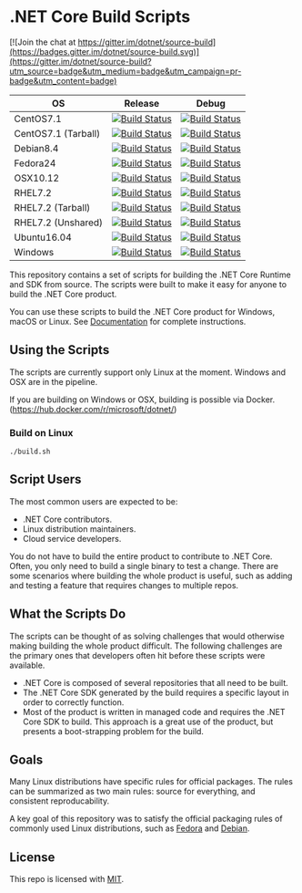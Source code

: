 # .NET Core Build Scripts

[![Join the chat at https://gitter.im/dotnet/source-build](https://badges.gitter.im/dotnet/source-build.svg)](https://gitter.im/dotnet/source-build?utm_source=badge&utm_medium=badge&utm_campaign=pr-badge&utm_content=badge)

|OS|Release|Debug|
|--|-------|-----|
|CentOS7.1|[![Build Status][centos-release-badge]](https://ci.dot.net/job/dotnet_source-build/job/release_2.1/job/CentOS7.1_Release/)|[![Build Status][centos-debug-badge]](https://ci.dot.net/job/dotnet_source-build/job/release_2.1/job/CentOS7.1_Debug/)
|CentOS7.1 (Tarball)|[![Build Status][centos-tarball-release-badge]](https://ci.dot.net/job/dotnet_source-build/job/release_2.1/job/CentOS7.1_Tarball_Release/)|[![Build Status][centos-tarball-debug-badge]](https://ci.dot.net/job/dotnet_source-build/job/release_2.1/job/CentOS7.1_Tarball_Debug/)
|Debian8.4|[![Build Status][debian-release-badge]](https://ci.dot.net/job/dotnet_source-build/job/release_2.1/job/Debian8.4_Release/)|[![Build Status][debian-debug-badge]](https://ci.dot.net/job/dotnet_source-build/job/release_2.1/job/Debian8.4_Debug/)
|Fedora24|[![Build Status][fedora-release-badge]](https://ci.dot.net/job/dotnet_source-build/job/release_2.1/job/Fedora24_Release/)|[![Build Status][fedora-debug-badge]](https://ci.dot.net/job/dotnet_source-build/job/release_2.1/job/Fedora24_Debug/)
|OSX10.12|[![Build Status][osx-release-badge]](https://ci.dot.net/job/dotnet_source-build/job/release_2.1/job/OSX10.12_Release/)|[![Build Status][osx-debug-badge]](https://ci.dot.net/job/dotnet_source-build/job/release_2.1/job/OSX10.12_Debug/)
|RHEL7.2|[![Build Status][rhel-release-badge]](https://ci.dot.net/job/dotnet_source-build/job/release_2.1/job/RHEL7.2_Release/)|[![Build Status][rhel-debug-badge]](https://ci.dot.net/job/dotnet_source-build/job/release_2.1/job/RHEL7.2_Debug/)
|RHEL7.2 (Tarball)|[![Build Status][rhel-tarball-release-badge]](https://ci.dot.net/job/dotnet_source-build/job/release_2.1/job/RHEL7.2_Tarball_Release/)|[![Build Status][rhel-tarball-debug-badge]](https://ci.dot.net/job/dotnet_source-build/job/release_2.1/job/RHEL7.2_Tarball_Debug/)
|RHEL7.2 (Unshared)|[![Build Status][rhel-unshared-release-badge]](https://ci.dot.net/job/dotnet_source-build/job/release_2.1/job/RHEL7.2_Unshared_Release/)|[![Build Status][rhel-unshared-debug-badge]](https://ci.dot.net/job/dotnet_source-build/job/release_2.1/job/RHEL7.2_Unshared_Debug/)
|Ubuntu16.04|[![Build Status][ubuntu-release-badge]](https://ci.dot.net/job/dotnet_source-build/job/release_2.1/job/Ubuntu16.04_Release/)|[![Build Status][ubuntu-debug-badge]](https://ci.dot.net/job/dotnet_source-build/job/release_2.1/job/Ubuntu16.04_Debug/)
|Windows|[![Build Status][windows-release-badge]](https://ci.dot.net/job/dotnet_source-build/job/release_2.1/job/Windows_NT_Release/)|[![Build Status][windows-debug-badge]](https://ci.dot.net/job/dotnet_source-build/job/release_2.1/job/Windows_NT_Debug/)

[centos-release-badge]: https://ci.dot.net/buildStatus/icon?job=dotnet_source-build/release_2.1/CentOS7.1_Release
[centos-debug-badge]: https://ci.dot.net/buildStatus/icon?job=dotnet_source-build/release_2.1/CentOS7.1_Debug
[centos-tarball-release-badge]: https://ci.dot.net/buildStatus/icon?job=dotnet_source-build/release_2.1/CentOS7.1_Tarball_Release
[centos-tarball-debug-badge]: https://ci.dot.net/buildStatus/icon?job=dotnet_source-build/release_2.1/CentOS7.1_Tarball_Debug
[debian-release-badge]: https://ci.dot.net/buildStatus/icon?job=dotnet_source-build/release_2.1/Debian8.4_Release
[debian-debug-badge]: https://ci.dot.net/buildStatus/icon?job=dotnet_source-build/release_2.1/Debian8.4_Debug
[fedora-release-badge]: https://ci.dot.net/buildStatus/icon?job=dotnet_source-build/release_2.1/Fedora24_Release
[fedora-debug-badge]: https://ci.dot.net/buildStatus/icon?job=dotnet_source-build/release_2.1/Fedora24_Debug
[linux_arm-release-badge]: https://ci.dot.net/buildStatus/icon?job=dotnet_source-build/release_2.1/Linux_ARM_Release
[linux_arm-debug-badge]: https://ci.dot.net/buildStatus/icon?job=dotnet_source-build/release_2.1/Linux_ARM_Debug
[osx-release-badge]: https://ci.dot.net/buildStatus/icon?job=dotnet_source-build/release_2.1/OSX10.12_Release
[osx-debug-badge]: https://ci.dot.net/buildStatus/icon?job=dotnet_source-build/release_2.1/OSX10.12_Debug
[rhel-release-badge]: https://ci.dot.net/buildStatus/icon?job=dotnet_source-build/release_2.1/RHEL7.2_Release
[rhel-debug-badge]: https://ci.dot.net/buildStatus/icon?job=dotnet_source-build/release_2.1/RHEL7.2_Debug
[rhel-tarball-release-badge]: https://ci.dot.net/buildStatus/icon?job=dotnet_source-build/release_2.1/RHEL7.2_Tarball_Release
[rhel-tarball-debug-badge]: https://ci.dot.net/buildStatus/icon?job=dotnet_source-build/release_2.1/RHEL7.2_Tarball_Debug
[rhel-unshared-release-badge]: https://ci.dot.net/buildStatus/icon?job=dotnet_source-build/release_2.1/RHEL7.2_Unshared_Release
[rhel-unshared-debug-badge]: https://ci.dot.net/buildStatus/icon?job=dotnet_source-build/release_2.1/RHEL7.2_Unshared_Debug
[ubuntu-release-badge]: https://ci.dot.net/buildStatus/icon?job=dotnet_source-build/release_2.1/Ubuntu16.04_Release
[ubuntu-debug-badge]: https://ci.dot.net/buildStatus/icon?job=dotnet_source-build/release_2.1/Ubuntu16.04_Debug
[windows-release-badge]: https://ci.dot.net/buildStatus/icon?job=dotnet_source-build/release_2.1/Windows_NT_Release
[windows-debug-badge]: https://ci.dot.net/buildStatus/icon?job=dotnet_source-build/release_2.1/Windows_NT_Debug

This repository contains a set of scripts for building the .NET Core Runtime and SDK from source. The scripts were built to make it easy for anyone to build the .NET Core product.

You can use these scripts to build the .NET Core product for Windows, macOS or Linux. See [Documentation](Documentation) for complete instructions.

## Using the Scripts

The scripts are currently support only Linux at the moment. Windows and OSX are in the pipeline.

If you are building on Windows or OSX, building is possible via Docker. (https://hub.docker.com/r/microsoft/dotnet/)

### Build on Linux

```console
./build.sh
```

##  Script Users

The most common users are expected to be:

* .NET Core contributors.
* Linux distribution maintainers.
* Cloud service developers. 

You do not have to build the entire product to contribute to .NET Core. Often, you only need to build a single binary to test a change. There are some scenarios where building the whole product is useful, such as adding and testing a feature that requires changes to multiple repos.

## What the Scripts Do

The scripts can be thought of as solving challenges that would otherwise making building the whole product difficult. The following challenges are the primary ones that developers often hit before these scripts were available.

* .NET Core is composed of several repositories that all need to be built.
* The .NET Core SDK generated by the build requires a specific layout in order to correctly function.
* Most of the product is written in managed code and requires the .NET Core SDK to build. This approach is a great use of the product, but presents a boot-strapping problem for the build.

## Goals
 
Many Linux distributions have specific rules for official packages. The rules can be summarized as two main rules: source for everything, and consistent reproducability.

A key goal of this repository was to satisfy the official packaging rules of commonly used Linux distributions, such as [Fedora](https://fedoraproject.org/wiki/Packaging:Guidelines) and [Debian](https://www.debian.org/doc/manuals/maint-guide/build.en.html). 

## License

This repo is licensed with [MIT](LICENSE.txt).
